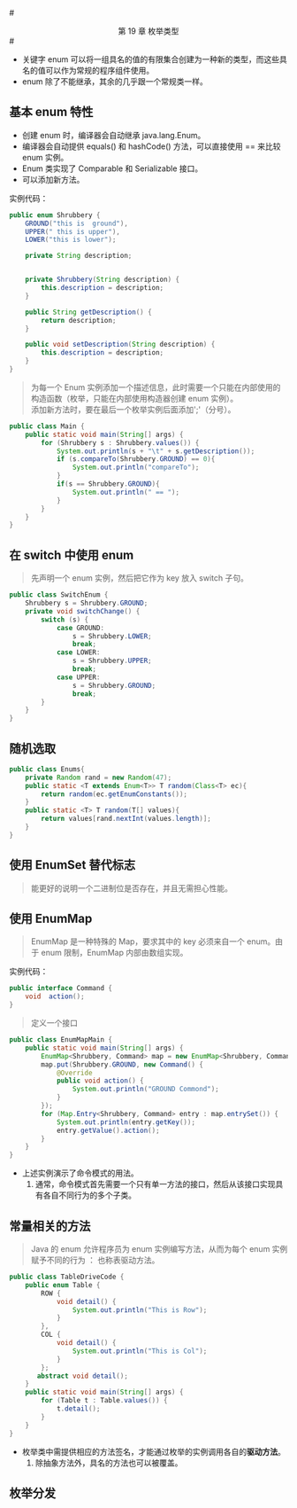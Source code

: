 #<center> 第 19 章 枚举类型 </center>#
- 关键字 enum 可以将一组具名的值的有限集合创建为一种新的类型，而这些具名的值可以作为常规的程序组件使用。
- enum 除了不能继承，其余的几乎跟一个常规类一样。
##  基本 enum 特性
- 创建 enum 时，编译器会自动继承 java.lang.Enum。
- 编译器会自动提供 equals() 和 hashCode() 方法，可以直接使用 == 来比较 enum 实例。
- Enum 类实现了 Comparable 和 Serializable 接口。
- 可以添加新方法。

实例代码： 
```java
public enum Shrubbery {
    GROUND("this is  ground"),
    UPPER(" this is upper"),
    LOWER("this is lower");

    private String description;


    private Shrubbery(String description) {
        this.description = description;
    }

    public String getDescription() {
        return description;
    }

    public void setDescription(String description) {
        this.description = description;
    }
}
```
> 为每一个 Enum 实例添加一个描述信息，此时需要一个只能在内部使用的构造函数（枚举，只能在内部使用构造器创建 enum 实例）。<br>
> 添加新方法时，要在最后一个枚举实例后面添加';'（分号）。
```java
public class Main {
    public static void main(String[] args) {
        for (Shrubbery s : Shrubbery.values()) {
            System.out.println(s + "\t" + s.getDescription());
            if (s.compareTo(Shrubbery.GROUND) == 0){
                System.out.println("compareTo");
            }
            if(s == Shrubbery.GROUND){
                System.out.println(" == ");
            }
        }
    }
}

``` 

## 在 switch 中使用 enum
> 先声明一个 enum 实例，然后把它作为 key 放入 switch 子句。
```java
public class SwitchEnum {
    Shrubbery s = Shrubbery.GROUND;
    private void switchChange() {
        switch (s) {
            case GROUND:
                s = Shrubbery.LOWER;
                break;
            case LOWER:
                s = Shrubbery.UPPER;
                break;
            case UPPER:
                s = Shrubbery.GROUND;
                break;
        }
    }
}

```
## 随机选取
```java
public class Enums{
    private Random rand = new Random(47);
    public static <T extends Enum<T>> T random(Class<T> ec){
        return random(ec.getEnumConstants());
    }
    public static <T> T random(T[] values){
        return values[rand.nextInt(values.length)];
    }
}
```


## 使用 EnumSet 替代标志
> 能更好的说明一个二进制位是否存在，并且无需担心性能。

## 使用 EnumMap 
> EnumMap 是一种特殊的 Map，要求其中的 key 必须来自一个 enum。由于 enum 限制，EnumMap 内部由数组实现。

实例代码：
```java
public interface Command {
    void  action();
}
```
> 定义一个接口

```java
public class EnumMapMain {
    public static void main(String[] args) {
        EnumMap<Shrubbery, Command> map = new EnumMap<Shrubbery, Command>(Shrubbery.class);
        map.put(Shrubbery.GROUND, new Command() {
            @Override
            public void action() {
                System.out.println("GROUND Commond");
            }
        });
        for (Map.Entry<Shrubbery, Command> entry : map.entrySet()) {
            System.out.println(entry.getKey());
            entry.getValue().action();
        }
    }
}
```
- 上述实例演示了命令模式的用法。
    1.  通常，命令模式首先需要一个只有单一方法的接口，然后从该接口实现具有各自不同行为的多个子类。

## 常量相关的方法
> Java 的 enum 允许程序员为 enum 实例编写方法，从而为每个 enum 实例赋予不同的行为 ： 也称表驱动方法。
```java
public class TableDriveCode {
    public enum Table {
        ROW {
            void detail() {
                System.out.println("This is Row");
            }
        },
        COL {
            void detail() {
                System.out.println("This is Col");
            }
        };
       abstract void detail();
    }
    public static void main(String[] args) {
        for (Table t : Table.values()) {
            t.detail();
        }
    }
}

```
- 枚举类中需提供相应的方法签名，才能通过枚举的实例调用各自的**驱动方法**。
    1. 除抽象方法外，具名的方法也可以被覆盖。

## 枚举分发

